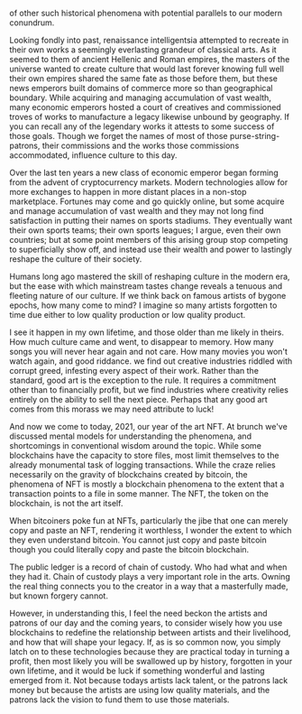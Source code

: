 of other such historical phenomena with potential parallels to our
modern conundrum.

Looking fondly into past, renaissance intelligentsia attempted to
recreate in their own works a seemingly everlasting grandeur of
classical arts. As it seemed to them of ancient Hellenic and Roman
empires, the masters of the universe wanted to create culture that would
last forever knowing full well their own empires shared the same fate as
those before them, but these news emperors built domains of commerce
more so than geographical boundary. While acquiring and managing
accumulation of vast wealth, many economic emperors hosted a court of
creatives and commissioned troves of works to manufacture a legacy
likewise unbound by geography. If you can recall any of the legendary
works it attests to some success of those goals. Though we forget the
names of most of those purse-string-patrons, their commissions and the
works those commissions accommodated, influence culture to this day.

Over the last ten years a new class of economic emperor began forming
from the advent of cryptocurrency markets. Modern technologies allow for
more exchanges to happen in more distant places in a non-stop
marketplace. Fortunes may come and go quickly online, but some acquire
and manage accumulation of vast wealth and they may not long find
satisfaction in putting their names on sports stadiums. They eventually
want their own sports teams; their own sports leagues; I argue, even
their own countries; but at some point members of this arising group
stop competing to superficially show off, and instead use their wealth
and power to lastingly reshape the culture of their society.

Humans long ago mastered the skill of reshaping culture in the modern
era, but the ease with which mainstream tastes change reveals a tenuous
and fleeting nature of our culture. If we think back on famous artists
of bygone epochs, how many come to mind? I imagine so many artists
forgotten to time due either to low quality production or low quality
product.

I see it happen in my own lifetime, and those older than me likely in
theirs. How much culture came and went, to disappear to memory. How many
songs you will never hear again and not care. How many movies you won\'t
watch again, and good riddance. we find out creative industries riddled
with corrupt greed, infesting every aspect of their work. Rather than
the standard, good art is the exception to the rule. It requires a
commitment other than to financially profit, but we find industries
where creativity relies entirely on the ability to sell the next piece.
Perhaps that any good art comes from this morass we may need attribute
to luck!

And now we come to today, 2021, our year of the art NFT. At brunch
we\'ve discussed mental models for understanding the phenomena, and
shortcomings in conventional wisdom around the topic. While some
blockchains have the capacity to store files, most limit themselves to
the already monumental task of logging transactions. While the craze
relies necessarily on the gravity of blockchains created by bitcoin, the
phenomena of NFT is mostly a blockchain phenomena to the extent that a
transaction points to a file in some manner. The NFT, the token on the
blockchain, is not the art itself.

When bitcoiners poke fun at NFTs, particularly the jibe that one can
merely copy and paste an NFT, rendering it worthless, I wonder the
extent to which they even understand bitcoin. You cannot just copy and
paste bitcoin though you could literally copy and paste the bitcoin
blockchain.

The public ledger is a record of chain of custody. Who had what and when
they had it. Chain of custody plays a very important role in the arts.
Owning the real thing connects you to the creator in a way that a
masterfully made, but known forgery cannot.

However, in understanding this, I feel the need beckon the artists and
patrons of our day and the coming years, to consider wisely how you use
blockchains to redefine the relationship between artists and their
livelihood, and how that will shape your legacy. If, as is so common
now, you simply latch on to these technologies because they are
practical today in turning a profit, then most likely you will be
swallowed up by history, forgotten in your own lifetime, and it would be
luck if something wonderful and lasting emerged from it. Not because
todays artists lack talent, or the patrons lack money but because the
artists are using low quality materials, and the patrons lack the vision
to fund them to use those materials.



